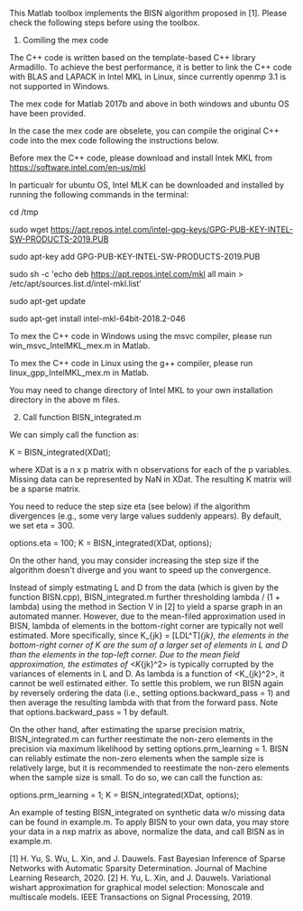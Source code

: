 This Matlab toolbox implements the BISN algorithm proposed in [1]. Please 
check the following steps before using the toolbox.

1. Comiling the mex code

The C++ code is written based on the template-based C++ library Armadillo. 
To achieve the best performance, it is better to link the C++ code with
BLAS and LAPACK in Intel MKL in Linux, since currently openmp 3.1 is not 
supported in Windows.

The mex code for Matlab 2017b and above in both windows and ubuntu OS have 
been provided. 

In the case the mex code are obselete, you can compile the original C++ 
code into the mex code following the instructions below.

Before mex the C++ code, please download and install Intek MKL from
https://software.intel.com/en-us/mkl

In particualr for ubuntu OS, Intel MLK can be downloaded and installed by 
running the following commands in the terminal:


cd /tmp

sudo wget https://apt.repos.intel.com/intel-gpg-keys/GPG-PUB-KEY-INTEL-SW-PRODUCTS-2019.PUB

sudo apt-key add GPG-PUB-KEY-INTEL-SW-PRODUCTS-2019.PUB

sudo sh -c 'echo deb https://apt.repos.intel.com/mkl all main > /etc/apt/sources.list.d/intel-mkl.list'

sudo apt-get update

sudo apt-get install intel-mkl-64bit-2018.2-046


To mex the C++ code in Windows using the msvc compiler, please run 
win_msvc_IntelMKL_mex.m in Matlab.

To mex the C++ code in Linux using the g++ compiler, please run 
linux_gpp_IntelMKL_mex.m in Matlab.

You may need to change directory of Intel MKL to your own installation 
directory in the above m files.



2. Call function BISN_integrated.m

We can simply call the function as:

K = BISN_integrated(XDat);

where XDat is a n x p matrix with n observations for each of the p 
variables. Missing data can be represented by NaN in XDat. The resulting 
K matrix will be a sparse matrix. 

You need to reduce the step size eta (see below) if the algorithm 
divergences (e.g., some very large values suddenly appears). By default, 
we set eta = 300.

options.eta = 100;
K = BISN_integrated(XDat, options);

On the other hand, you may consider increasing the step size if the 
algorithm doesn't diverge and you want to speed up the convergence.

Instead of simply estmating L and D from the data (which is given by the 
function BISN.cpp), BISN_integrated.m further thresholding 
lambda / (1 + lambda) using the method in Section V in [2] to yield a 
sparse graph in an automated manner. However, due to the mean-filed 
approximation used in BISN, lambda of elements in the bottom-right corner 
are typically not well estimated. More specifically, since 
K_{jk} = [LDL^T]_{jk}, the elements in  the bottom-right corner of K are 
the sum of a larger set of elements in L and D than the elements in the 
top-left corner. Due to the mean field approximation, the estimates 
of <K_{jk}^2> is typically corrupted by the variances of elements in L and D. 
As lambda is a function of <K_{jk}^2>, it cannot be well estimated either.
To settle this problem, we run BISN again by reversely ordering the data 
(i.e., setting options.backward_pass = 1) and then average the resulting 
lambda with that from the forward pass. Note that options.backward_pass = 1 
by default.

On the other hand, after estimating the sparse precision matrix, 
BISN_integrated.m can further reestimate the non-zero elements in the 
precision via maximum likelihood by setting options.prm_learning = 1. BISN 
can reliably estimate the non-zero elements when the sample size is 
relatively large, but it is recommended to reestimate the non-zero elements 
when the sample size is small. To do so, we can call the function as:

options.prm_learning = 1;
K = BISN_integrated(XDat, options);

An example of testing BISN_integrated on synthetic data w/o missing data 
can be found in example.m. To apply BISN to your own data, you may store 
your data in a nxp matrix as above, normalize the data, and call BISN as 
in example.m.


[1] H. Yu, S. Wu, L. Xin, and J. Dauwels. Fast Bayesian Inference of Sparse 
    Networks with Automatic Sparsity Determination. Journal of Machine 
    Learning Research, 2020.
[2] H. Yu, L. Xin, and J. Dauwels. Variational wishart approximation for 
    graphical model selection: Monoscale and multiscale models. IEEE 
    Transactions on Signal Processing, 2019.